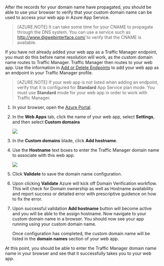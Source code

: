 After the records for your domain name have propagated, you should be able to use your browser to verify that your custom domain name can be used to access your web app in Azure App Service.

> [AZURE.NOTE] It can take some time for your CNAME to propagate through the DNS system. You can use a service such as <a href="http://www.digwebinterface.com/">http://www.digwebinterface.com/</a> to verify that the CNAME is available.

If you have not already added your web app as a Traffic Manager endpoint, you must do this before name resolution will work, as the custom domain name routes to Traffic Manager. Traffic Manager then routes to your web app. Use the information in [Add or Delete Endpoints](../articles/traffic-manager/traffic-manager-endpoints.md) to add your web app as an endpoint in your Traffic Manager profile.

> [AZURE.NOTE] If your web app is not listed when adding an endpoint, verify that it is configured for **Standard** App Service plan mode. You must use **Standard** mode for your web app in order to work with Traffic Manager.

1. In your browser, open the [Azure Portal](https://portal.azure.com).

1. In the **Web Apps** tab, click the name of your web app, select **Settings**, and then select **Custom domains**

	![](./media/custom-dns-web-site/dncmntask-cname-6.png)

1. In the **Custom domains** blade, click **Add hostname**.
	
1. Use the **Hostname** text boxes to enter the Traffic Manager domain name to associate with this web app.

	![](./media/custom-dns-web-site/dncmntask-cname-8.png)

1. Click **Validate** to save the domain name configuration.

7.  Upon clicking **Validate** Azure will kick off Domain Verification workflow. This will check for Domain ownership as well as Hostname availability and report success or detailed error with prescriptive guidence on how to fix the error.    

8.  Upon successful validation **Add hostname** button will become active and you will be able to the assign hostname. Now navigate to your custom domain name in a browser. You should
now see your app running using your custom domain name. 

	Once configuration has completed, the custom domain name will be listed in the **domain names** section of your web app.

At this point, you should be able to enter the Traffic Manager domain name name in your browser and see that it successfully takes you to your web app.
